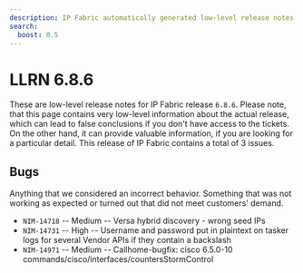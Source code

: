 ```yaml
---
description: IP Fabric automatically generated low-level release notes for version 6.8.6.
search:
  boost: 0.5
---
```


# LLRN 6.8.6

These are low-level release notes for IP Fabric release `6.8.6`. Please note, that this page contains very low-level information about the actual release, which can lead to false conclusions if you don't have access to the tickets. On the other hand, it can provide valuable information, if you are looking for a particular detail. This release of IP Fabric contains a total of 3 issues.

## Bugs

Anything that we considered an incorrect behavior. Something that was not working as expected or turned out that did not meet customers' demand.

- `NIM-14718` -- Medium -- Versa hybrid discovery - wrong seed IPs
- `NIM-14731` -- High -- Username and password put in plaintext on tasker logs for several Vendor APIs if they contain a backslash
- `NIM-14971` -- Medium -- Callhome-bugfix: cisco 6.5.0-10 commands/cisco/interfaces/countersStormControl

